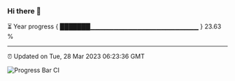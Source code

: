 ### Hi there 👋

⏳ Year progress { ███████▁▁▁▁▁▁▁▁▁▁▁▁▁▁▁▁▁▁▁▁▁▁▁ } 23.63 %

---

⏰ Updated on Tue, 28 Mar 2023 06:23:36 GMT

![Progress Bar CI](https://github.com/ZhaoGui/ZhaoGui/workflows/Progress%20Bar%20CI/badge.svg)
